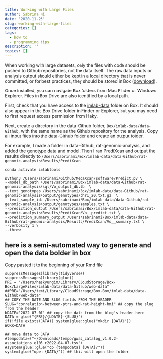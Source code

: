 ```yaml
---
title: Working with Large Files
author: Sabrina Mi
date: '2020-11-23'
slug: working-with-large-files
categories: []
tags:
  - how to
  - programming tips
description: ''
topics: []
---
```


When working with large datasets, only the files with code should be pushed to Github repositories, not the data itself. The raw data inputs or analysis output should either be kept in a local directory that is never committed, or for best practices, they should be stored in Box ([download](https://www.box.com/resources/downloads)).

Once installed, you can navigate Box folders from Mac Finder or Windows Explorer. Files in Box Drive are also identified by a local path.

First, check that you have access to the [imlab-data](https://uchicago.box.com/s/mbsgna6ge5d4u4xwx7hor8xhnsx51wik) folder on Box. It should also appear in the Box Drive folder in Finder or Explorer, but you may need to first request access permission from Haky.

Next, create a directory in the data-Github folder, `Box/imlab-data/data-Github`, with the same name as the Github repository for the analysis. Copy all input files into the data-Github folder and create an output folder. 

For example, I made a folder in data-Github, rat-genomic-analysis, and added the genotype data and model. Then I ran PrediXcan and output the results directly to `/Users/sabrinami/Box/imlab-data/data-Github/rat-genomic-analysis/Results/PrediXcan`


```{bash, eval=FALSE}
conda activate imlabtools

python3 /Users/sabrinami/Github/MetaXcan/software/Predict.py \
--model_db_path /Users/sabrinami/Box/imlab-data/data-Github/rat-genomic-analysis/sql/Vo_output_db.db  \
--text_genotypes /Users/sabrinami/Box/imlab-data/data-Github/rat-genomic-analysis/output/genotypes/chr1_20.txt.gz  \
--text_sample_ids /Users/sabrinami/Box/imlab-data/data-Github/rat-genomic-analysis/output/genotypes/samples.txt \
--prediction_output /Users/sabrinami/Box/imlab-data/data-Github/rat-genomic-analysis/Results/PrediXcan/Vo__predict.txt \
--prediction_summary_output /Users/sabrinami/Box/imlab-data/data-Github/rat-genomic-analysis/Results/PrediXcan/Vo__summary.txt \
--verbosity 1 \
--throw

```

## here is a semi-automated way to generate and open the data bolder in box
Copy pasted it to the beginning of your Rmd file
```{r}
suppressMessages(library(tidyverse))
suppressMessages(library(glue))
PRE = "/Users/haekyungim/Library/CloudStorage/Box-Box/LargeFiles/imlab-data/data-Github/web-data"
##PRE="/Users/temi/Library/CloudStorage/Box-Box/imlab-data/data-Github/web-data"
## COPY THE DATE AND SLUG fields FROM THE HEADER
SLUG="correlation-between-ptrs-and-rat-height-bmi" ## copy the slug from the header
bDATE='2022-07-07' ## copy the date from the blog's header here
DATA = glue("{PRE}/{bDATE}-{SLUG}")
if(!file.exists(DATA)) system(glue::glue("mkdir {DATA}"))
WORK=DATA

## move data to DATA
#tempodata=("~/Downloads/tempo/gwas_catalog_v1.0.2-associations_e105_r2022-04-07.tsv")
#system(glue::glue("cp {tempodata} {DATA}/"))
system(glue("open {DATA}")) ## this will open the folder 
```

